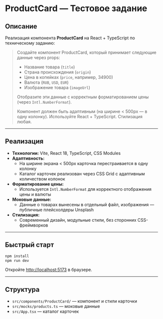 # ProductCard — Тестовое задание

## Описание

Реализация компонента **ProductCard** на React + TypeScript по техническому заданию:

> Создайте компонент ProductCard, который принимает следующие данные через props:
> - Название товара (`title`)
> - Страна происхождения (`origin`)
> - Цена в копейках (`price`, например, 34900)
> - Валюта (`RUB`, `USD`, `EUR`)
> - Изображение товара (`imageUrl`)
>
> Отобразите эти данные с корректным форматированием цены (через `Intl.NumberFormat`).
>
> Компонент должен быть адаптивным (на ширине < 500px — в одну колонку). Используйте React + TypeScript. Стилизация любая.

---

## Реализация

- **Технологии:** Vite, React 18, TypeScript, CSS Modules
- **Адаптивность:**
  - На ширине экрана < 500px карточка перестраивается в одну колонку
  - Каталог карточек реализован через CSS Grid с адаптивным количеством колонок
- **Форматирование цены:**
  - Используется `Intl.NumberFormat` для корректного отображения цены и валюты
- **Моковые данные:**
  - Данные о товарах вынесены в отдельный файл, изображения — публичные плейсхолдеры Unsplash
- **Стилизация:**
  - Современный дизайн, модульные стили, без сторонних CSS-фреймворков

---

## Быстрый старт

```bash
npm install
npm run dev
```

Откройте [http://localhost:5173](http://localhost:5173) в браузере.

---

## Структура

- `src/components/ProductCard/` — компонент и стили карточки
- `src/mocks/products.ts` — моковые данные
- `src/App.tsx` — каталог карточек

